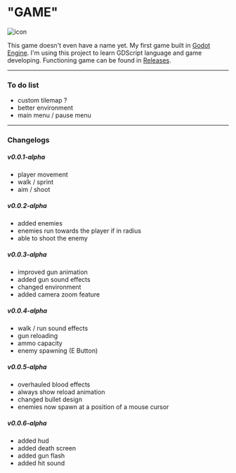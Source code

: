 # "GAME"
![icon]("icon.png")

This game doesn't even have a name yet.
My first game built in [Godot Engine](http://godotengine.org/ "Godot Engine").  I'm using this project to learn GDScript language and game developing.
Functioning game can be found in [Releases](https://github.com/vuxnq/game/releases "Releases").

------------

### To do list
- custom tilemap ?
- better environment
- main menu / pause menu

------------

### Changelogs
##### v0.0.1-alpha
- player movement
- walk / sprint
- aim / shoot

##### v0.0.2-alpha
- added enemies
- enemies run towards the player if in radius
- able to shoot the enemy

##### v0.0.3-alpha
- improved gun animation
- added gun sound effects
- changed environment
- added camera zoom feature

##### v0.0.4-alpha
- walk / run sound effects
- gun reloading
- ammo capacity
- enemy spawning (E Button)

##### v0.0.5-alpha
- overhauled blood effects
- always show reload animation
- changed bullet design
- enemies now spawn at a position of a mouse cursor

##### v0.0.6-alpha
- added hud
- added death screen
- added gun flash
- added hit sound
